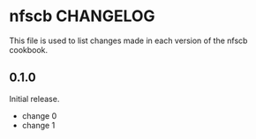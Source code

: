 # nfscb CHANGELOG

This file is used to list changes made in each version of the nfscb cookbook.

## 0.1.0

Initial release.

- change 0
- change 1

